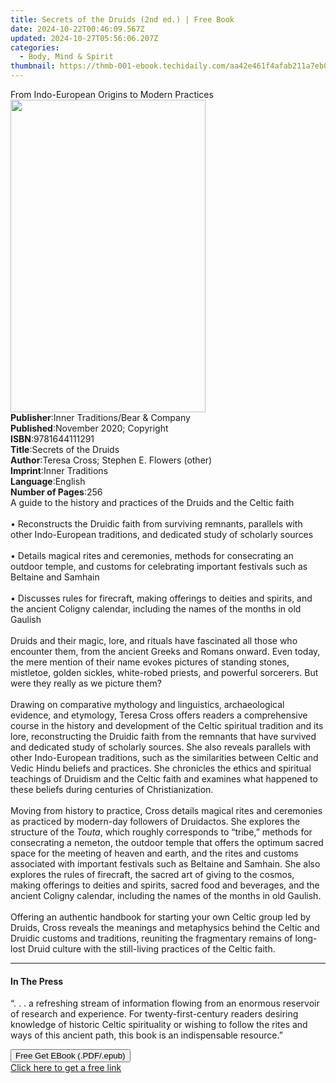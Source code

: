 ```yaml
---
title: Secrets of the Druids (2nd ed.) | Free Book
date: 2024-10-22T00:46:09.567Z
updated: 2024-10-27T05:56:06.207Z
categories:
  - Body, Mind & Spirit
thumbnail: https://thmb-001-ebook.techidaily.com/aa42e461f4afab211a7eb0992a68bfaa80eb61e489844046a83b0b5106df6f55.jpg
---
```

<main id="book-container">
  <div class="flex flex-col">
    <div class="book-brief flex-1 py-6 px-4 sm:p-6 md:py-10 md:px-8">
      <!-- brief-->
      <div class="book-brief-main">
        From Indo-European Origins to Modern Practices
      </div>
    </div>
    <div
      class="book-meta-info flex-1 grid gap-4 col-start-1 col-end-3 row-start-1 sm:mb-6 sm:grid-cols-4 lg:gap-6 lg:col-start-2 lg:row-end-6 lg:row-span-6 lg:mb-0"
    >
      <div
        class="book-meta-info-left place-content-center mt-4 p-4 text-sm leading-6 col-start-2 col-span-2 dark:text-slate-400"
      >
        <img
          class="w-full h-500 object-cover rounded-lg sm:h-255 sm:col-span-2 lg:col-span-full"
          src="https://img-001-ebook.techidaily.com/ca5fbd18f5d2f853e38ccbc7a7098df8d18f65a5ab288d6a492f4a852edc1ab3.jpg"
          alt=""
          width="312"
          height="500"
        />
      </div>
      <div
        class="book-meta-info-right mt-2 col-start-1 row-start-2 col-span-3 self-center"
      >
        <!-- meta data  -->
        <div class="flex flex-col px-4 md:px-8">
          <div class="flex-1">
            <strong>Publisher</strong>:<span class="px-2"
              >Inner Traditions/Bear &amp; Company</span
            >
          </div>
          <div class="flex-1">
            <strong>Published</strong>:<span class="px-2"
              >November 2020; Copyright</span
            >
          </div>
          <div class="flex-1">
            <strong>ISBN</strong>:<span class="px-2">9781644111291</span>
          </div>
          <div class="flex-1">
            <strong>Title</strong>:<span class="px-2"
              >Secrets of the Druids</span
            >
          </div>
          <div class="flex-1">
            <strong>Author</strong>:<span class="px-2"
              >Teresa Cross; Stephen E. Flowers (other)</span
            >
          </div>
          <div class="flex-1">
            <strong>Imprint</strong>:<span class="px-2">Inner Traditions</span>
          </div>
          <div class="flex-1">
            <strong>Language</strong>:<span class="px-2">English</span>
          </div>
          <div class="flex-1">
            <strong>Number of Pages</strong>:<span class="px-2">256</span>
          </div>
        </div>
      </div>
    </div>
    <div class="book-description flex-1 py-6 px-4 sm:p-6 md:py-10 md:px-8">
      <div class="book-description-main">
        <div accordion-content="" id="description">
          A guide to the history and practices of the Druids and the Celtic
          faith <br /><br />• Reconstructs the Druidic faith from surviving
          remnants, parallels with other Indo-European traditions, and dedicated
          study of scholarly sources <br /><br />• Details magical rites and
          ceremonies, methods for consecrating an outdoor temple, and customs
          for celebrating important festivals such as Beltaine and Samhain
          <br /><br />• Discusses rules for firecraft, making offerings to
          deities and spirits, and the ancient Coligny calendar, including the
          names of the months in old Gaulish <br /><br />Druids and their magic,
          lore, and rituals have fascinated all those who encounter them, from
          the ancient Greeks and Romans onward. Even today, the mere mention of
          their name evokes pictures of standing stones, mistletoe, golden
          sickles, white-robed priests, and powerful sorcerers. But were they
          really as we picture them? <br /><br />Drawing on comparative
          mythology and linguistics, archaeological evidence, and etymology,
          Teresa Cross offers readers a comprehensive course in the history and
          development of the Celtic spiritual tradition and its lore,
          reconstructing the Druidic faith from the remnants that have survived
          and dedicated study of scholarly sources. She also reveals parallels
          with other Indo-European traditions, such as the similarities between
          Celtic and Vedic Hindu beliefs and practices. She chronicles the
          ethics and spiritual teachings of Druidism and the Celtic faith and
          examines what happened to these beliefs during centuries of
          Christianization. <br /><br />Moving from history to practice, Cross
          details magical rites and ceremonies as practiced by modern-day
          followers of Druidactos. She explores the structure of the
          <i>Touta</i>, which roughly corresponds to “tribe,” methods for
          consecrating a nemeton, the outdoor temple that offers the optimum
          sacred space for the meeting of heaven and earth, and the rites and
          customs associated with important festivals such as Beltaine and
          Samhain. She also explores the rules of firecraft, the sacred art of
          giving to the cosmos, making offerings to deities and spirits, sacred
          food and beverages, and the ancient Coligny calendar, including the
          names of the months in old Gaulish. <br /><br />Offering an authentic
          handbook for starting your own Celtic group led by Druids, Cross
          reveals the meanings and metaphysics behind the Celtic and Druidic
          customs and traditions, reuniting the fragmentary remains of long-lost
          Druid culture with the still-living practices of the Celtic faith.
        </div>
        <div class="accordion-fader"></div>
      </div>
    </div>
    <div class="book-excerpts flex-1 py-6 px-4 sm:p-6 md:py-10 md:px-8">
      <!-- excerpts-->
      <div class="book-excerpts-main">
        <hr />
        <h4 class="placeholder placeholder-heading">
          <span>In The Press</span>
        </h4>
        <p>
          “. . . a refreshing stream of information flowing from an enormous
          reservoir of research and experience. For twenty-first-century readers
          desiring knowledge of historic Celtic spirituality or wishing to
          follow the rites and ways of this ancient path, this book is an
          indispensable resource.”
        </p>
      </div>
    </div>
    <div
      class="book-about-author flex-1 py-6 px-4 sm:p-6 md:py-10 md:px-8"
    ></div>
    <div class="book-free-get flex-1 py-6 px-4 sm:p-6 md:py-10 md:px-8">
      <button
        id="btn-free-get"
        class="bg-blue-500 hover:bg-blue-700 text-white font-bold py-2 px-4 rounded"
      >
        Free Get EBook (.PDF/.epub)
      </button>
      <div id="countdown-display" class="px-2 text-lg mt-2"></div>
      <a
        id="free-link"
        class="hidden bg-blue-500 hover:bg-blue-700 text-white font-bold py-2 px-4 rounded"
        href="https://www.ebooks.com/en-us/book/209983779/secrets-of-the-druids/teresa-cross/"
        target="_blank"
        >Click here to get a free link</a
      >
    </div>
    <script>
      let countdownTime = 0;
      let countdownInterval = null;
      document
        .getElementById('btn-free-get')
        .addEventListener('click', startCountdown);
      function startCountdown() {
        countdownTime = new Date().getTime() + 60000 * 3;
        countdownInterval = setInterval(updateCountdown, 1000);
        document.getElementById('btn-free-get').disabled = true;
        document
          .getElementById('btn-free-get')
          .classList.add('bg-gray-500', 'cursor-not-allowed');
      }
      function updateCountdown() {
        let currentTime = new Date().getTime();
        let timeLeft = countdownTime - currentTime;
        let secondsLeft = Math.floor(timeLeft / 1000);
        document.getElementById('countdown-display').innerHTML =
          `Remaining time: ${secondsLeft} seconds.`;
        if (secondsLeft <= 0) {
          clearInterval(countdownInterval);
          document.getElementById('btn-free-get').classList.add('hidden');
          document.getElementById('free-link').classList.remove('hidden');
          document.getElementById('countdown-display').innerHTML = '';
        }
      }
    </script>
  </div>
</main>

<ins class="adsbygoogle"
      style="display:block"
      data-ad-client="ca-pub-7571918770474297"
      data-ad-slot="8358498916"
      data-ad-format="auto"
      data-full-width-responsive="true"></ins>
    